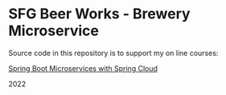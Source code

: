 # SFG Beer Works - Brewery Microservice
Source code in this repository is to support my on line courses:

[Spring Boot Microservices with Spring Cloud](https://www.udemy.com/course/spring-boot-microservices-with-spring-cloud-beginner-to-guru/)

2022
